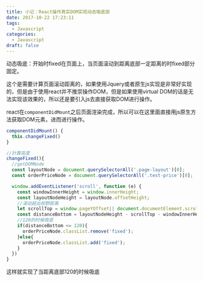 ```yaml
---
title: 小记：React操作真实DOM实现动态吸底部
date: 2017-10-22 17:23:11
tags:
  - Javascript
categories:
  - Javascript
draft: false
---
```


动态吸底：开始时fixed在页面上，当页面滚动到距离底部一定距离的时fixed部分固定。

这个是需要计算页面滚动距离的，如果使用Jquery或者原生js实现是非常好实现的，但是由于使用react并不推崇操作DOM，但是如果使用virtual DOM的话是无法实现该效果的，所以还是要引入js去直接获取DOM进行操作。
<!--more-->
react在`componentDidMount`之后页面渲染完成，所以可以在这里面直接用js原生方法获取DOM元素，进而进行操作。

```js
componentDidMount() {
  this.changeFixed()
}

//計算高度
changeFixed(){
  //getDOMNode
  const layoutNode = document.querySelectorAll('.page-layout')[0];
  const orderPriceNode = document.querySelectorAll('.test-price')[0];

  window.addEventListener('scroll', function (e) {
    const windowInnerHeight = window.innerHeight;
    const layoutNodeHeight = layoutNode.offsetHeight;
    //滚动超出视野距离
    let scrollTop = window.pageYOffset|| document.documentElement.scrollTop || document.body.scrollTop;
    const distanceBottom = layoutNodeHeight - scrollTop - windowInnerHeight;
    //120的时候吸底
    if(distanceBottom <= 120){
      orderPriceNode.classList.remove('fixed');
    }else{
      orderPriceNode.classList.add('fixed');
    }
  })
}
```

这样就实现了当距离底部120的时候吸底